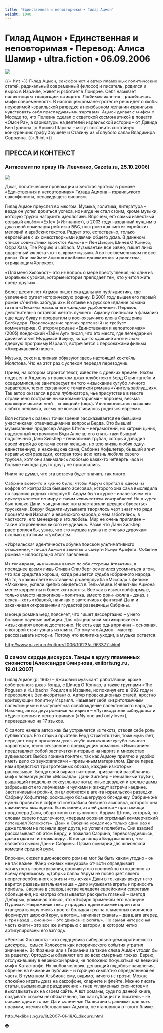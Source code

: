 ```yaml
---
title: 'Единственная и неповторимая • Гилад Ацмон'
weight: 1040
---
```


# Гилад Ацмон • __Единственная и неповторимая__ • Перевод: Алиса Шамир • ultra.fiction • 06.09.2006

![](/img/acmon.jpg)

{{< hint >}}
Гилад Ацмон, саксофонист и автор пламенных политических статей, радикальный современный философ и писатель, родился и вырос в Израиле, живет и работает в Лондоне. Себя называет палестинцем, говорящим на иврите. Любимое занятие – разоблачать мифы современности. В настоящем романе-гротеске речь идет о якобы неуязвимой израильской разведке и неизбывном желании израильтян чувствовать себя преследуемыми жертвами. Ацмон делает с мифом о Мосаде то, что Пелевин сделал с советской космонавтикой в повести «Омон Ра», а карикатуры на деятелей израильской истории – от Давида Бен Гуриона до Ариэля Шарона – могут составить достойную конкуренцию графу Хрущеву и Сталину из «Голубого сала» Владимира Сорокина.
{{< /hint >}}

## ПРЕССА И КОНТЕКСТ

### Антисемит по праву (Ян Левченко, Gazeta.ru, 25.10.2006)

![](/img/edinstvennajarez.jpg)

Джаз, политические провокации и жесткая эротика в романе «Единственная и неповторимая» Гилада Ацмона – израильского саксофониста, ненавидящего сионизм.

Гилад Ацмон преуспел во многом. Музыка, политика, литература – везде он успел добиться успеха, но нигде не стал своим, кроме музыки, которую трудно нагрузить идеологией. Впрочем, его самый известный сольный альбом «Exile» («Изгнание»), в 2003 году названный лучшим в джазовой номинации рейтинга BBC, построен как синтез еврейских мелодий и арабских текстов. Радует это, естественно, только европейцев с их смехотворными идеями общего дома. В длинном списке совместных проектов Ацмона – Йен Дьюри, Шинед О`Коннор, Офра Хаза, The Pogues и Laibach. Музыкантам все равно, пишет ли их одаренный коллега что-то, кроме музыки. А вот соплеменникам не все равно. Они клеймят Ацмона арабским прихвостнем и расистом, отрицающим Холокост.

«Для меня Холокост – это не вопрос о мере преступления, но один из моральных уроков, которые история преподает тем, кто учится жить среди других».

Более десяти лет Атцмон пишет скандальную публицистику, где увлеченно ругает историческую родину. В 2001 году вышел его первый роман «Учитель заблудших». В отзыве на русское издание романа газета «Лехаим» назвала его «жидким удобрением». Перевод действительно оставлял желать лучшего: Ацмону приписали в фамилию еще одну букву и превратили в косноязычного клона Фредерика Бегбедера. Происхождение прочих претензий не требует комментариев. О втором романе «Единственная и неповторимая» (2005) лондонский «Тайм Аут» писал, что это место, где легендарный двойной агент Мордехай Вануну, когда-то сдавший англичанам ядерную программу Израиля, встречается с персонажами фильма «Американский пирог».

Музыка, секс и шпионаж образуют здесь настоящий коктейль Молотова. Что на этот раз с успехом передал переводчик.

Прием, на котором строится текст, известен с древних времен. Якобы подошел к Атцмону в пражском джаз-клубе некто Берд Стрингштейн и осведомился, не заинтересует ли того «изыскание сугубо личного характера», тесно связанное с тематикой романа «Учитель заблудших». Так автор оказался в роли публикатора, чье присутствие в тексте ограничено постраничными комментариями – впрочем, весьма красноречивыми: «гой – «нееврей» (ивр.). Уничижительное название любого человека, коему не посчастливилось родиться евреем».

Вся история с разных точек зрения рассказывается ее бывшими участниками, отвечающими на вопросы Берда. Это бывший музыкальный продюсер Аврум Штиль – неграмотный, но хитрый циник, наделенный остроумием Вуди Аллена; его опять-таки бывший подопечный Дани Зильбер – гениальный трубач, который доводил своей игрой до оргазма сотни женщин, но всю жизнь любил одну-единственную; и наконец она сама, Сабрина Хофштетер, бывший агент израильской разведки, которая тоже всю жизнь любила своего трубача, хотя они занимались любовью каких-то четверть часа и больше никогда друг к другу не прикасались.

Никто не думал, что эта встреча будет значить так много.

Сабрине всего-то и нужно было, чтобы Аврум спрятал в одном из кофров от контрабаса бывшего эсесовца, которого она сама выследила по заданию родных спецслужб. Аврум был в курсе – иначе зачем его оркестр колесит по миру с таким количеством контрабасов! Не в курсе был только Дани, чьи длинные ноты заставляли девушек бросаться трусиками. Вокруг бедняги-музыканта творилось черт знает что ради процветания Израиля и еврейского народа, о чем заботились, в частности, его менеджер и его любовь. Мир не очень пригляден – таким откровением никого не удивишь. Разве что Дани Зильбер расстроился бы, узнав, что его музыка нужна не столько девочкам, сколько штатским службистам.

«Израильская идентичность обуяна поиском ультимативного отмщения», – писал Ацмон в заметке о смерти Ясира Арафата. События романа – иллюстрация этого заявления.

Из тех евреев, чье мнение важно по обе стороны Атлантики, в последнее время лишь Стивен Спилберг осмелился усомниться в том, что все средства хороши, когда решается судьба избранного народа. На то, в каком свете выставлена разведслужба «Моссад» в фильме «Мюнхен», успели крепко обидеться в Тель-Авиве. Инвективы Ацмона менее корректны и более контрастны. Все как в известной формуле, только вместо наркотиков – политика, вместо рок-н-ролла – джаз, а секса – хоть отбавляй, начиная с застенчивых фантазий Дани и заканчивая откровениями грудастой разведчицы Сабрины.

В конце романа Берд поясняет, что пишет диссертацию – у него большие научные амбиции. Для официальной мотивировки его «изыскания» вполне достаточно. Но есть еще одна причина – основная, о которой стоит узнать из книги. Потому что Ацмон – мастер рассказывать истории. Потому что политика уходит, а музыка остается.

http://www.gazeta.ru/culture/2006/10/23/a_963377.shtml

### В самом сердце дискурса. Танцы в кругу пламенных сионистов (Александра Смирнова, exlibris.ng.ru, 19.01.2007)

Гилад Ацмон (р. 1963) – джазовый музыкант, работавший, кроме собственного джаз-бэнда, с Шинед О`Коннор, а также группами «The Pogues» и «Laibach». Родился в Израиле, но покинул его в 1992 году и перебрался в Великобританию. Автор провокационных статей, яростно критикующих политику Израиля. Называет себя «ивритоязычным палестинцем» и выступает «за освобождение палестинского народа». Наконец, автор двух романов на иврите – «Путеводитель заблудших» и «Единственная и неповторимая» («My one and only love»), переведенных на 17 языков.

С самого начала автор как бы устраняется из текста, отводя себе роль публикатора. Его старый приятель Берд Стригнтштейн, тоже музыкант, передает ему в пражском джаз-клубе «изыскание сугубо личного характера», тесно связанное с предыдущим романом. «Изыскание» представляет собой распечатки интервью на иврите и множество аудиокассет. Выбор приема понятен, так как Ацмону приятно и удобно иметь дело со звукозаписями – привычным материалом. Далее перед нами предстают три гротескных образа, каждый из которых рассказывает Берду свой вариант истории, призванной разоблачить миф о всемогуществе «Моссада». Дани Зильбер – гениальный трубач, выдающий предельно сексуальные ноты; юные девушки и зрелые дамы забрасывают его лифчиками и чулками и жаждут встречи наедине. Застенчивый и робкий, он влюбляется в агента израильской разведки Сабрину Хофштетер, роскошную большегрудую блондинку. Сабрине же нужно провезти в кофре от контрабаса бывшего эсэсовца, которого она самолично выследила. Естественно, это ей удается – при помощи продюсера Дани, оборотистого и циничного Аврума Штиля, который, по словам своего подопечного, «первым осознал огромный коммерческий потенциал Холокоста». Дани и Сабрина увиделись только один раз и даже толком не познали друг друга, но успели полюбить. Они взахлеб рассказывают об этом Берду, и пожилая Сабрина, перевозбудившись, даже отдается интервьюеру… В конце концов Берд выясняет, что является сыном Дани и Сабрины. Прямо сценарий для шпионской комедии средней руки.

Впрочем, сюжет ацмоновского романа мог бы быть каким угодно – он не так важен. Жанр «живых мемуаров» отчасти оправдывает затянутость повествования, проникнутого иронией по отношению ко всему еврейскому. «Добрый папа» Аврум не посвящает своего неприспособленного к жизни «сыночка» Дани в то, какая вокруг него варится разведывательная каша – дело музыканта играть и приносить прибыль. Сабрина в совершенстве овладела еврейскими секретами обольщения, но наотрез отказывается раскрыть главный – «метод Деборы», упоминая только, что «Эсфирь применяла его накануне Пурима». Напряжение тексту придают едкие комментарии типа «танцевать хору очень просто: большая группа пламенных сионистов формирует широкий круг, а потом… начинает скакать – два шага вперед и три назад… сионизм – это движение вспять». Но самая интересная часть книги – это все же интервью с автором, в котором четко артикулированы его взгляды.

«Религия Холокоста – это сердцевина либерально-демократического дискурса… смысл Холокоста как исторического события утратил значение». Во Франции или в Германии за такие слова Ацмон угодил бы за решетку. Ортодоксы обвиняют его во всех смертных грехах. Еврею, отслужившему в еврейской армии, не положено покушаться на великий миф о Катастрофе. Но любой человек, делающий подобные заявления, обречен на внимание публики – и горячую симпатию определенной ее части. В туманном Альбионе ему, видимо, ничего не грозит. Можно спокойно играть джаз на саксофоне, кларнете и флейте. Можно писать статьи, вызывающие раздражение и гнев «пламенных сионистов» и выкладывать их на своем сайте. А вот романы, судя по данной книге, создавать совсем не обязательно, так как публицист и писатель – не совсем одно и то же. Да и солнечная Палестина с равными для всех правами, «земля обетованная» Ацмона, не становится от этого ближе.

http://exlibris.ng.ru/lit/2007-01-18/6_discurs.html

👽[ ](http://flibusta.is/b/203702)

